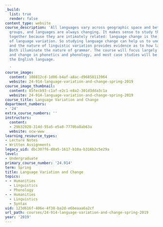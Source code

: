 ```yaml
---
_build:
  list: true
  render: false
content_type: website
course_description: 'All languages vary across geographic space and between social
  groups, and languages are always changing. It makes sense to study these phenomena
  together because they are intimately related: language change is the basic source
  of language variation. So studying language change can help us to understand variation,
  and the nature of linguistic variation provides evidence as to how language changes.
  Both illuminate the nature of grammar. The course will focus largely on variation
  and change in phonetics and phonology, and most case studies will be drawn from
  the English language.

  '
course_image:
  content: 108812cd-1d06-b4af-a8ac-d96858113964
  website: 24-914-language-variation-and-change-spring-2019
course_image_thumbnail:
  content: 85fecb93-c1af-e2c1-e8a2-301d3dda3c1a
  website: 24-914-language-variation-and-change-spring-2019
course_title: Language Variation and Change
department_numbers:
- '24'
extra_course_numbers: ''
instructors:
  content:
  - 29b32028-314d-55a5-e5a8-7770ba8ab63a
  website: ocw-www
learning_resource_types:
- Lecture Notes
- Written Assignments
legacy_uid: dbc307f6-d8a5-1617-b10a-b316b2c5e29a
level:
- Undergraduate
primary_course_number: '24.914'
term: Spring
title: Language Variation and Change
topics:
- - Humanities
  - Linguistics
  - Phonology
- - Humanities
  - Linguistics
  - Syntax
uid: 123d616f-406e-4f38-ba2d-e6beaaa6a2cf
url_path: courses/24-914-language-variation-and-change-spring-2019
year: '2019'
---
```

